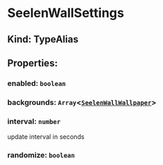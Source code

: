 # **SeelenWallSettings**

## **Kind: TypeAlias**

## **Properties**:

### enabled: `boolean`

### backgrounds: `Array`<[`SeelenWallWallpaper`](./SeelenWallWallpaper)>

### interval: `number`

update interval in seconds

### randomize: `boolean`
